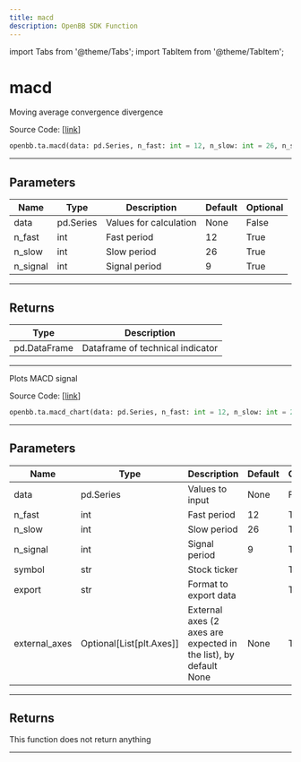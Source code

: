 ```yaml
---
title: macd
description: OpenBB SDK Function
---
```


import Tabs from '@theme/Tabs';
import TabItem from '@theme/TabItem';

# macd

<Tabs>
<TabItem value="model" label="Model" default>

Moving average convergence divergence

Source Code: [[link](https://github.com/OpenBB-finance/OpenBBTerminal/tree/main/openbb_terminal/common/technical_analysis/momentum_model.py#L61)]

```python
openbb.ta.macd(data: pd.Series, n_fast: int = 12, n_slow: int = 26, n_signal: int = 9)
```

---

## Parameters

| Name | Type | Description | Default | Optional |
| ---- | ---- | ----------- | ------- | -------- |
| data | pd.Series | Values for calculation | None | False |
| n_fast | int | Fast period | 12 | True |
| n_slow | int | Slow period | 26 | True |
| n_signal | int | Signal period | 9 | True |


---

## Returns

| Type | Description |
| ---- | ----------- |
| pd.DataFrame | Dataframe of technical indicator |
---

</TabItem>
<TabItem value="view" label="Chart">

Plots MACD signal

Source Code: [[link](https://github.com/OpenBB-finance/OpenBBTerminal/tree/main/openbb_terminal/common/technical_analysis/momentum_view.py#L126)]

```python
openbb.ta.macd_chart(data: pd.Series, n_fast: int = 12, n_slow: int = 26, n_signal: int = 9, symbol: str = "", export: str = "", external_axes: Optional[List[matplotlib.axes._axes.Axes]] = None)
```

---

## Parameters

| Name | Type | Description | Default | Optional |
| ---- | ---- | ----------- | ------- | -------- |
| data | pd.Series | Values to input | None | False |
| n_fast | int | Fast period | 12 | True |
| n_slow | int | Slow period | 26 | True |
| n_signal | int | Signal period | 9 | True |
| symbol | str | Stock ticker |  | True |
| export | str | Format to export data |  | True |
| external_axes | Optional[List[plt.Axes]] | External axes (2 axes are expected in the list), by default None | None | True |


---

## Returns

This function does not return anything

---

</TabItem>
</Tabs>
